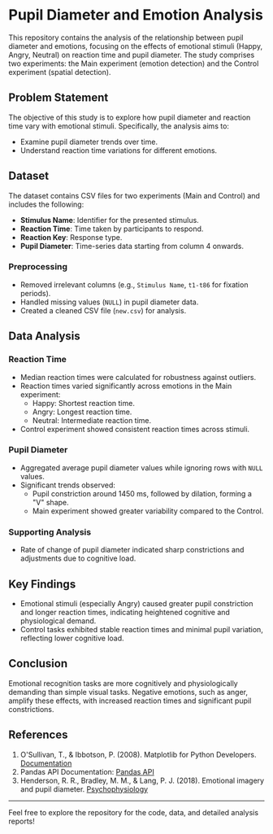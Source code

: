 # Pupil Diameter and Emotion Analysis

This repository contains the analysis of the relationship between pupil diameter and emotions, focusing on the effects of emotional stimuli (Happy, Angry, Neutral) on reaction time and pupil diameter. The study comprises two experiments: the Main experiment (emotion detection) and the Control experiment (spatial detection).

## Problem Statement
The objective of this study is to explore how pupil diameter and reaction time vary with emotional stimuli. Specifically, the analysis aims to:
- Examine pupil diameter trends over time.
- Understand reaction time variations for different emotions.

## Dataset
The dataset contains CSV files for two experiments (Main and Control) and includes the following:
- **Stimulus Name**: Identifier for the presented stimulus.
- **Reaction Time**: Time taken by participants to respond.
- **Reaction Key**: Response type.
- **Pupil Diameter**: Time-series data starting from column 4 onwards.

### Preprocessing
- Removed irrelevant columns (e.g., `Stimulus Name`, `t1-t86` for fixation periods).
- Handled missing values (`NULL`) in pupil diameter data.
- Created a cleaned CSV file (`new.csv`) for analysis.

## Data Analysis
### Reaction Time
- Median reaction times were calculated for robustness against outliers.
- Reaction times varied significantly across emotions in the Main experiment:
  - Happy: Shortest reaction time.
  - Angry: Longest reaction time.
  - Neutral: Intermediate reaction time.
- Control experiment showed consistent reaction times across stimuli.

### Pupil Diameter
- Aggregated average pupil diameter values while ignoring rows with `NULL` values.
- Significant trends observed:
  - Pupil constriction around 1450 ms, followed by dilation, forming a "V" shape.
  - Main experiment showed greater variability compared to the Control.

### Supporting Analysis
- Rate of change of pupil diameter indicated sharp constrictions and adjustments due to cognitive load.

## Key Findings
- Emotional stimuli (especially Angry) caused greater pupil constriction and longer reaction times, indicating heightened cognitive and physiological demand.
- Control tasks exhibited stable reaction times and minimal pupil variation, reflecting lower cognitive load.

## Conclusion
Emotional recognition tasks are more cognitively and physiologically demanding than simple visual tasks. Negative emotions, such as anger, amplify these effects, with increased reaction times and significant pupil constrictions.

## References
1. O'Sullivan, T., & Ibbotson, P. (2008). Matplotlib for Python Developers. [Documentation](https://matplotlib.org/stable/contents.html)
2. Pandas API Documentation: [Pandas API](https://pandas.pydata.org/docs/reference/index.html#api)
3. Henderson, R. R., Bradley, M. M., & Lang, P. J. (2018). Emotional imagery and pupil diameter. [Psychophysiology](https://doi.org/10.1111/psyp.13050)

---

Feel free to explore the repository for the code, data, and detailed analysis reports!
